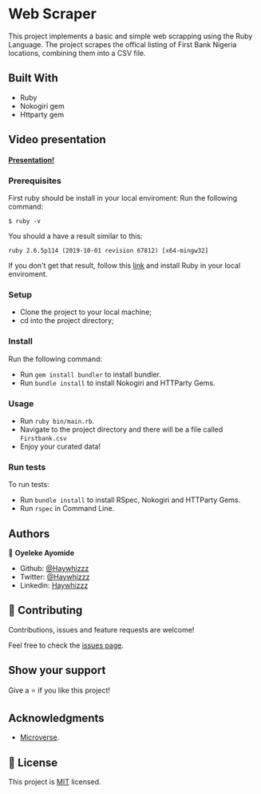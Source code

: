 # Web Scraper

This project implements a basic and simple web scrapping using the Ruby Language. The project scrapes the offical listing of First Bank Nigeria locations, combining them into a CSV file.

## Built With

- Ruby
- Nokogiri gem
- Httparty gem

## Video presentation

#### [Presentation!](https://www.loom.com/share/9d3f0d1f541b4420ae3bc26f1a7b75a9)

### Prerequisites

First ruby should be install in your local enviroment:
Run the following command:

```
$ ruby -v
```

You should a have a result similar to this:

```
ruby 2.6.5p114 (2019-10-01 revision 67812) [x64-mingw32]
```

If you don't get that result, follow this [link](https://www.ruby-lang.org/en/documentation/installation/) and install Ruby in your local enviroment.

### Setup

- Clone the project to your local machine;
- cd into the project directory;

### Install

Run the following command:
- Run `gem install bundler` to install bundler.
- Run `bundle install` to install Nokogiri and HTTParty Gems.

### Usage

- Run `ruby bin/main.rb`.
- Navigate to the project directory and there will be a file called `Firstbank.csv` 
- Enjoy your curated data!


### Run tests

To run tests:
- Run `bundle install` to install RSpec, Nokogiri and HTTParty Gems.
- Run `rspec` in Command Line.

## Authors

👤 **Oyeleke Ayomide**

- Github: [@Haywhizzz](https://github.com/Haywhizzz)
- Twitter: [@Haywhizzz](https://twitter.com/Haywhizzz)
- Linkedin: [Haywhizzz](https://www.linkedin.com/in/oyeleke-ayomide-b962421a6/)
 
## 🤝 Contributing

Contributions, issues and feature requests are welcome!

Feel free to check the [issues page](issues/).

## Show your support

Give a ⭐️ if you like this project!

## Acknowledgments

- [Microverse](https://www.microverse.org/).

## 📝 License

This project is [MIT](lic.url) licensed.

